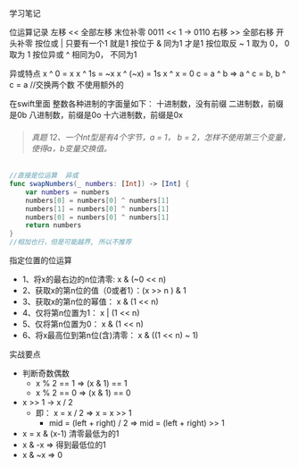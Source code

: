 学习笔记

位运算记录
左移  <<    全部左移    末位补零 0011 << 1  -> 0110
右移  >>    全部右移    开头补零
按位或 |    只要有一个1 就是1
按位于 &    同为1 才是1 
按位取反 ~   1 取为 0， 0 取为 1
按位异或 ^  相同为0， 不同为1

异或特点
x ^ 0 = x
x ^ 1s = ~x 
x ^ (~x) = 1s
x ^ x = 0
c = a ^ b => a ^ c = b, b ^ c = a //交换两个数 不使用额外的

在swift里面 
整数各种进制的字面量如下：
十进制数，没有前缀
二进制数，前缀是0b
八进制数，前缀是0o
十六进制数，前缀是0x

> ###### 真题 12、一个Int型是有4个字节，a = 1， b = 2，怎样不使用第三个变量，使得a，b变量交换值。
```swift
//直接是位运算  异或
func swapNumbers(_ numbers: [Int]) -> [Int] {
    var numbers = numbers
    numbers[0] = numbers[0] ^ numbers[1]
    numbers[1] = numbers[0] ^ numbers[1]
    numbers[0] = numbers[0] ^ numbers[1]
    return numbers
}
//相加也行，但是可能越界, 所以不推荐
```
指定位置的位运算
- 1、将x的最右边的n位清零: x & (~0 << n)
- 2、获取x的第n位的值（0或者1）：(x >> n ) & 1
- 3、获取x的第n位的幂值： x & (1 << n)
- 4、仅将第n位置为1： x | (1 << n)
- 5、仅将第n位置为0： x & (1 << n)
- 6、将x最高位到第n位(含)清零： x & ((1 << n) ~ 1)

实战要点
- 判断奇数偶数
  - x % 2 == 1 => (x & 1) == 1
  - x % 2 == 0 => (x & 1) == 0
- x >> 1 -> x / 2
  - 即： x = x / 2 => x = x >> 1
    - mid = (left + right) / 2 => mid = (left + right) >> 1
- x = x & (x-1) 清零最低为的1
- x & -x => 得到最低位的1
- x & ~x => 0 